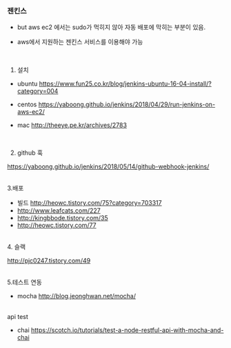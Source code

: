 ### 젠킨스



- but aws ec2 에서는 sudo가 먹히지 않아 자동 배포에 막히는 부분이 있음.

-  aws에서 지원하는 젠킨스 서비스를 이용해야 가능



<br>

1. 설치



- ubuntu
https://www.fun25.co.kr/blog/jenkins-ubuntu-16-04-install/?category=004



- centos
https://yaboong.github.io/jenkins/2018/04/29/run-jenkins-on-aws-ec2/



- mac 
http://theeye.pe.kr/archives/2783



<br>

2. github 훅

https://yaboong.github.io/jenkins/2018/05/14/github-webhook-jenkins/


<br>
3.배포


- 빌드 http://heowc.tistory.com/75?category=703317
- http://www.leafcats.com/227
- http://kingbbode.tistory.com/35
- http://heowc.tistory.com/77


<br>
4. 슬랙

http://pjc0247.tistory.com/49


<br>
5.테스트 연동

- mocha http://blog.jeonghwan.net/mocha/


<br>
api test

- chai https://scotch.io/tutorials/test-a-node-restful-api-with-mocha-and-chai



